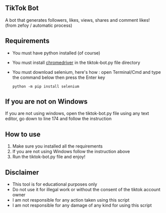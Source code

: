 ## TikTok Bot
A bot that generates followers, likes, views, shares and comment likes! (from zefoy / automatic process)

## Requirements
* You must have python installed (of course)
* You must install [chromedriver](https://chromedriver.chromium.org/downloads) in the tiktok-bot.py file directory
* You must download selenium, here's how : open Terminal/Cmd and type the command below then press the Enter key

      python -m pip install selenium  

## If you are not on Windows
If you are not using windows, open the tiktok-bot.py file using any text editor, go down to line 174 and follow the instruction

## How to use
1. Make sure you installed all the requirements
2. If you are not using Windows follow the instruction above
3. Run the tiktok-bot.py file and enjoy!

## Disclaimer
* This tool is for educational purposes only
* Do not use it for illegal work or without the consent of the tiktok account owner
* I am not responsible for any action taken using this script
* I am not responsible for any damage of any kind for using this script
